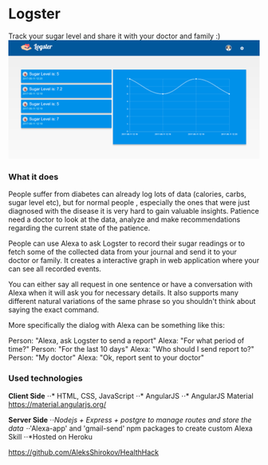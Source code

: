 # Logster
Track your sugar level and share it with your doctor and family :)
![alt text](/app/images/UI.png)

### What it does
People suffer from diabetes can already log lots of data (calories, carbs, sugar level etc), but for normal people , especially the ones that were just diagnosed with the disease it is very hard to gain valuable insights. Patience need a doctor to look at the data, analyze and make recommendations regarding the current state of the patience.

People can use Alexa to ask Logster to record their sugar readings or to fetch some of the collected data from your journal and send it to your doctor or family. It creates a interactive graph in web application where your can see all recorded events.

You can either say all request in one sentence or have a conversation with Alexa when it will ask you for necessary details. It also supports many different natural variations of the same phrase so you shouldn't think about saying the exact command.

More specifically the dialog with Alexa can be something like this:

Person: "Alexa, ask Logster to send a report" Alexa: "For what period of time?" Person: "For the last 10 days" Alexa: "Who should I send report to?" Person: "My doctor" Alexa: "Ok, report sent to your doctor"

### Used technologies
**Client Side**
⋅⋅* HTML, CSS, JavaScript
⋅⋅* AngularJS
⋅⋅* AngularJS Material https://material.angularjs.org/

**Server Side**
⋅⋅*Nodejs + Express + postgre to manage routes and store the data
⋅⋅*'Alexa-app' and 'gmail-send' npm packages to create custom Alexa Skill
⋅⋅*Hosted on Heroku

https://github.com/AleksShirokov/HealthHack


